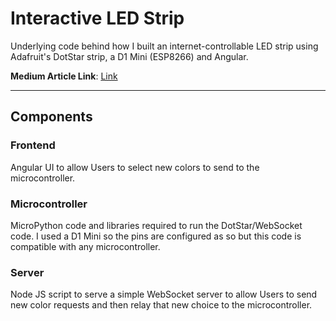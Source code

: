# Interactive LED Strip
Underlying code behind how I built an internet-controllable LED strip using Adafruit's DotStar strip, a D1 Mini (ESP8266) and Angular.

**Medium Article Link**: [Link](https://betterprogramming.pub/building-an-internet-controllable-led-strip-cdbe1c846cd5)

---

## Components

### Frontend
Angular UI to allow Users to select new colors to send to the microcontroller.

### Microcontroller
MicroPython code and libraries required to run the DotStar/WebSocket code. I used a D1 Mini so the pins are configured as so but this code is compatible with any microcontroller.

### Server
Node JS script to serve a simple WebSocket server to allow Users to send new color requests and then relay that new choice to the microcontroller.